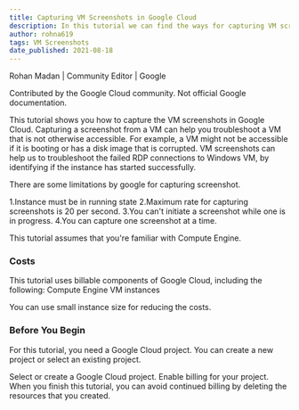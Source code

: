 ```yaml
---
title: Capturing VM Screenshots in Google Cloud
description: In this tutorial we can find the ways for capturing VM screenshots in Google Cloud
author: rohna619
tags: VM Screenshots
date_published: 2021-08-18
---
```


Rohan Madan | Community Editor | Google

Contributed by the Google Cloud community. Not official Google documentation.

This tutorial shows you how to capture the VM screenshots in Google Cloud. Capturing a screenshot from a VM can help you troubleshoot a VM that is not otherwise accessible. For example, a VM might not be accessible if it is booting or has a disk image that is corrupted. VM screenshots can help us to troubleshoot the failed RDP connections to Windows VM, by identifying if the instance has started successfully.

There are some limitations by google for capturing screenshot.

1.Instance must be in running state
2.Maximum rate for capturing screenshots is 20 per second.
3.You can't initiate a screenshot while one is in progress.
4.You can capture one screenshot at a time.

This tutorial assumes that you're familiar with Compute Engine.

### Costs
This tutorial uses billable components of Google Cloud, including the following:
Compute Engine VM instances

You can use small instance size for reducing the costs.

### Before You Begin

For this tutorial, you need a Google Cloud project. You can create a new project or select an existing project.

Select or create a Google Cloud project.
Enable billing for your project.
When you finish this tutorial, you can avoid continued billing by deleting the resources that you created.










